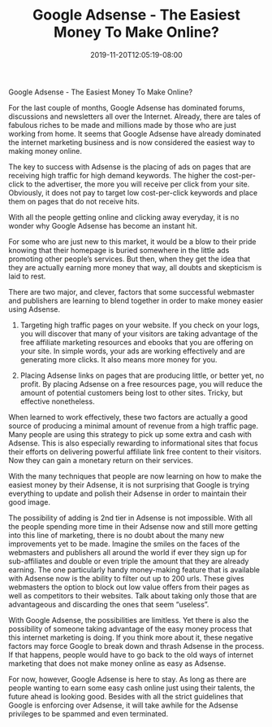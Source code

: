 ﻿---
title: "Google Adsense - The Easiest Money To Make Online?"
date: 2019-11-20T12:05:19-08:00
description: "googleadsense Tips for Web Success"
featured_image: "/images/googleadsense.jpg"
tags: ["googleadsense"]
---

Google Adsense - The Easiest Money To Make Online? 

For the last couple of months, Google Adsense has dominated forums, discussions and newsletters all over the Internet. Already, there are tales of fabulous riches to be made and millions made by those who are just working from home. It seems that Google Adsense have already dominated the internet marketing business and is now considered the easiest way to making money online.

The key to success with Adsense is the placing of ads on pages that are receiving high traffic for high demand keywords. The higher the cost-per-click to the advertiser, the more you will receive per click from your site. Obviously, it does not pay to target low cost-per-click keywords and place them on pages that do not receive hits. 

With all the people getting online and clicking away everyday, it is no wonder why Google Adsense has become an instant hit. 

For some who are just new to this market, it would be a blow to their pride knowing that their homepage is buried somewhere in the little ads promoting other people’s services. But then, when they get the idea that they are actually earning more money that way, all doubts and skepticism is laid to rest.

There are two major, and clever, factors that some successful webmaster and publishers are learning to blend together in order to make money easier using Adsense.

1. Targeting high traffic pages on your website. If you check on your logs, you will discover that many of your visitors are taking advantage of the free affiliate marketing resources and ebooks that you are offering on your site. In simple words, your ads are working effectively and are generating more clicks. It also means more money for you.

2. Placing Adsense links on pages that are producing little, or better yet, no profit. By placing Adsense on a free resources page, you will reduce the amount of potential customers being lost to other sites. Tricky, but effective nonetheless. 

When learned to work effectively, these two factors are actually a good source of producing a minimal amount of revenue from a high traffic page. Many people are using this strategy to pick up some extra and cash with Adsense. This is also especially rewarding to informational sites that focus their efforts on delivering powerful affiliate link free content to their visitors. Now they can gain a monetary return on their services. 

With the many techniques that people are now learning on how to make the easiest money by their Adsense, it is not surprising that Google is trying everything to update and polish their Adsense in order to maintain their good image. 

The possibility of adding is 2nd tier in Adsense is not impossible. With all the people spending more time in their Adsense now and still more getting into this line of marketing, there is no doubt about the many new improvements yet to be made. Imagine the smiles on the faces of the webmasters and publishers all around the world if ever they sign up for sub-affiliates and double or even triple the amount that they are already earning. 
The one particularly handy money-making feature that is available with Adsense now is the ability to filter out up to 200 urls. These gives webmasters the option to block out low value offers from their pages as well as competitors to their websites. Talk about taking only those that are advantageous and discarding the ones that seem “useless”.

With Google Adsense, the possibilities are limitless. Yet there is also the possibility of someone taking advantage of the easy money process that this internet marketing is doing. If you think more about it, these negative factors may force Google to break down and thrash Adsense in the process. If that happens, people would have to go back to the old ways of internet marketing that does not make money online as easy as Adsense.

For now, however, Google Adsense is here to stay. As long as there are people wanting to earn some easy cash online just using their talents, the future ahead is looking good. Besides with all the strict guidelines that Google is enforcing over Adsense, it will take awhile for the Adsense privileges to be spammed and even terminated.

